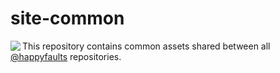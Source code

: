 # site-common
<img align="left" src="https://file.io/n7WQQY"/>This repository contains common assets shared between all [@happyfaults](https://github.com/happyfaults) repositories.
